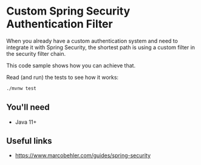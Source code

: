 # Custom Spring Security Authentication Filter

When you already have a custom authentication system and need to integrate it
with Spring Security, the shortest path is using a custom filter in the security
filter chain.

This code sample shows how you can achieve that.

Read (and run) the tests to see how it works:

```bash
./mvnw test
```

## You'll need

- Java 11+

## Useful links

- https://www.marcobehler.com/guides/spring-security